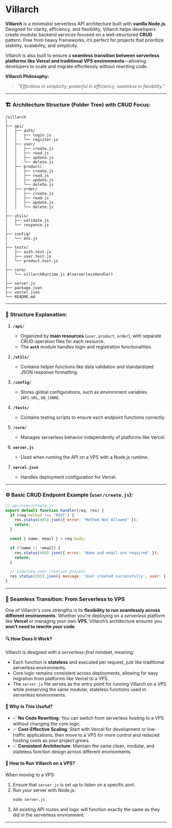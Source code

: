 # **Villarch**

**Villarch** is a minimalist serverless API architecture built with **vanilla Node.js**. Designed for clarity, efficiency, and flexibility, Villarch helps developers create modular backend services focused on a well-structured **CRUD** pattern. Free from heavy frameworks, it’s perfect for projects that prioritize stability, scalability, and simplicity.  

Villarch is also built to ensure a **seamless transition between serverless platforms like Vercel and traditional VPS environments**—allowing developers to scale and migrate effortlessly without rewriting code.  


**Villarch Philosophy:**  

> "*Effortless in simplicity, powerful in efficiency, seamless in flexibility.*"  

---

### 🏗️ **Architecture Structure (Folder Tree) with CRUD Focus:**  
```
/villarch
│
├── api/
│   ├── auth/
│   │   ├── login.js
│   │   └── register.js
│   ├── user/
│   │   ├── create.js
│   │   ├── read.js
│   │   ├── update.js
│   │   └── delete.js
│   ├── product/
│   │   ├── create.js
│   │   ├── read.js
│   │   ├── update.js
│   │   └── delete.js
│   ├── order/
│   │   ├── create.js
│   │   ├── read.js
│   │   ├── update.js
│   │   └── delete.js
│
├── utils/
│   ├── validate.js
│   └── response.js
│
├── config/
│   └── env.js
│
├── tests/
│   ├── auth.test.js
│   ├── user.test.js
│   └── product.test.js
│
├── core/
│   └── villarchRuntime.js #(serverlessHandler)
│
├── server.js
├── package.json
├── vercel.json
└── README.md
```

---

### 📖 **Structure Explanation:**  

1. **`/api/`**  
   - Organized by **main resources** (`user`, `product`, `order`), with separate CRUD operation files for each resource.  
   - The **`auth`** module handles login and registration functionalities.  

2. **`/utils/`**  
   - Contains helper functions like data validation and standardized JSON response formatting.  

3. **`/config/`**  
   - Stores global configurations, such as environment variables (`API_URL`, `DB_CONN`).  

4. **`/tests/`**  
   - Contains testing scripts to ensure each endpoint functions correctly.  

5. **`/core/`**  
   - Manages serverless behavior independently of platforms like Vercel.  

6. **`server.js`**  
   - Used when running the API on a VPS with a Node.js runtime.  

7. **`vercel.json`**  
   - Handles deployment configuration for Vercel.  

---

### ⚙️ **Basic CRUD Endpoint Example (`user/create.js`):**  
```js
// api/user/create.js
export default function handler(req, res) {
  if (req.method !== 'POST') {
    res.status(405).json({ error: 'Method Not Allowed' });
    return;
  }

  const { name, email } = req.body;

  if (!name || !email) {
    res.status(400).json({ error: 'Name and email are required' });
    return;
  }

  // Simulate user creation process
  res.status(201).json({ message: 'User created successfully', user: { id: Date.now(), name, email } });
}
```

---

### 🔄 Seamless Transition: From Serverless to VPS

One of Villarch's core strengths is its **flexibility to run seamlessly across different environments**. Whether you're deploying on a *serverless* platform like **Vercel** or managing your own **VPS**, Villarch’s architecture ensures you **won’t need to rewrite your code**.

#### 🔍 **How Does It Work?**

Villarch is designed with a *serverless-first* mindset, meaning:  
- Each function is **stateless** and executed per request, just like traditional serverless environments.  
- Core logic remains consistent across deployments, allowing for easy migration from platforms like Vercel to a VPS.  
- The `server.js` file serves as the entry point for running Villarch on a VPS while preserving the same modular, stateless functions used in serverless environments.  

#### 🚀 **Why Is This Useful?**  

- ✅ **No Code Rewriting**: You can switch from serverless hosting to a VPS without changing the core logic.  
- ✅ **Cost-Effective Scaling**: Start with Vercel for development or low-traffic applications, then move to a VPS for more control and reduced hosting costs as your project grows.  
- ✅ **Consistent Architecture**: Maintain the same clean, modular, and stateless function design across different environments.  

#### 🔗 **How to Run Villarch on a VPS?**  

When moving to a VPS:  
1. Ensure that `server.js` is set up to listen on a specific port.  
2. Run your server with Node.js:  
   ```bash
   node server.js
   ```  
3. All existing API routes and logic will function exactly the same as they did in the serverless environment.  

---


